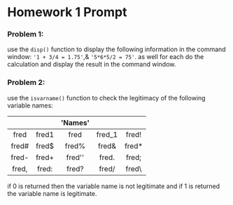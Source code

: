 # Homework 1 Prompt
### Problem 1:
use the ```disp()``` function to display the following information in the command window:
```'1 + 3/4 = 1.75'```,& 
```'5*6*5/2 = 75'```. as well for each do the calculation and display the result in the command window.
### Problem 2:
use the ```isvarname()``` function to check the legitimacy of the following variable names:

|         |           | 'Names'  |           |          |
|:-------:|:---------:|:--------:|:---------:|:--------:|
|  fred   |   fred1   |   fred   |  fred_1   |  fred!   |
|  fred#  |   fred$   |  fred%   |   fred&   |  fred*   |
|  fred-  |   fred+   |  fred''  |   fred.   |  fred;   |
|  fred,  |   fred:   |  fred?   |   fred/   |  fred\   |
if 0 is returned then the variable name is not legitimate and if 1 is returned the variable name is legitimate.